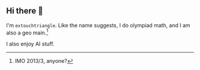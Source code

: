 ## Hi there 👋
I'm `extouchtriangle`. Like the name suggests, I do olympiad math, and I am also a geo main.[^1]

I also enjoy AI stuff.
<!--
**extouchtriangle/extouchtriangle** is a ✨ _special_ ✨ repository because its `README.md` (this file) appears on your GitHub profile.

Here are some ideas to get you started:

- 🔭 I’m currently working on ...
- 🌱 I’m currently learning ...
- 👯 I’m looking to collaborate on ...
- 🤔 I’m looking for help with ...
- 💬 Ask me about ...
- 📫 How to reach me: ...
- 😄 Pronouns: ...
- ⚡ Fun fact: ...
-->
[^1]: IMO 2013/3, anyone?
